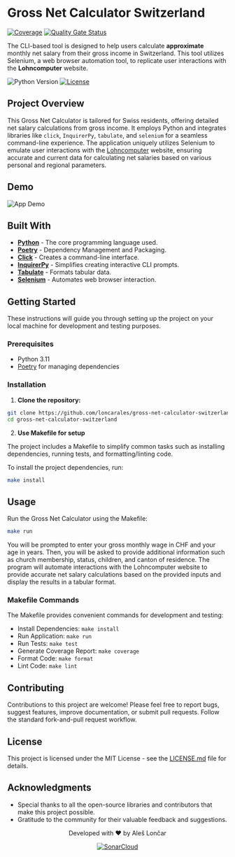 # Gross Net Calculator Switzerland

[![Coverage](https://sonarcloud.io/api/project_badges/measure?project=loncarales_gross-net-calculator-switzerland&metric=coverage)](https://sonarcloud.io/summary/new_code?id=loncarales_gross-net-calculator-switzerland)
[![Quality Gate Status](https://sonarcloud.io/api/project_badges/measure?project=loncarales_gross-net-calculator-switzerland&metric=alert_status)](https://sonarcloud.io/summary/new_code?id=loncarales_gross-net-calculator-switzerland)

The CLI-based tool is designed to help users calculate **approximate** monthly net salary from their gross income in Switzerland. 
This tool utilizes Selenium, a web browser automation tool, to replicate user interactions with the **Lohncomputer** website.

![Python Version](https://img.shields.io/badge/python-3.11-blue.svg)
[![License](https://img.shields.io/badge/license-MIT-green.svg)](LICENSE)

## Project Overview

This Gross Net Calculator is tailored for Swiss residents, offering detailed net salary calculations from gross income. 
It employs Python and integrates libraries like `click`, `InquirerPy`, `tabulate`, and `selenium` for a seamless command-line experience. 
The application uniquely utilizes Selenium to emulate user interactions with the [Lohncomputer](https://www.lohncomputer.ch) website, 
ensuring accurate and current data for calculating net salaries based on various personal and regional parameters.

## Demo

![App Demo](https://cdn.loncar.net/gross-net-calculator-switzerland.gif)

## Built With

- **[Python](https://www.python.org/)** - The core programming language used.
- **[Poetry](https://python-poetry.org/)** - Dependency Management and Packaging.
- **[Click](https://click.palletsprojects.com/)** - Creates a command-line interface.
- **[InquirerPy](https://github.com/kazhala/InquirerPy)** - Simplifies creating interactive CLI prompts.
- **[Tabulate](https://pypi.org/project/tabulate/)** - Formats tabular data.
- **[Selenium](https://www.selenium.dev/)** - Automates web browser interaction.

## Getting Started

These instructions will guide you through setting up the project on your local machine for development and testing purposes.

### Prerequisites

- Python 3.11
- [Poetry](https://python-poetry.org/docs/#installation) for managing dependencies

### Installation

1. **Clone the repository:**

```bash
git clone https://github.com/loncarales/gross-net-calculator-switzerland.git
cd gross-net-calculator-switzerland
```

2. **Use Makefile for setup**

The project includes a Makefile to simplify common tasks such as installing dependencies, running tests, and formatting/linting code.

To install the project dependencies, run:

```bash
make install
```
## Usage

Run the Gross Net Calculator using the Makefile:

```bash
make run
```

You will be prompted to enter your gross monthly wage in CHF and your age in years. 
Then, you will be asked to provide additional information such as church membership, status, children, and canton of residence. 
The program will automate interactions with the Lohncomputer website to provide accurate net salary calculations 
based on the provided inputs and display the results in a tabular format.

### Makefile Commands

The Makefile provides convenient commands for development and testing:

* Install Dependencies: `make install`
* Run Application: `make run`
* Run Tests: `make test`
* Generate Coverage Report: `make coverage`
* Format Code: `make format`
* Lint Code: `make lint`

## Contributing

Contributions to this project are welcome! Please feel free to report bugs, suggest features, improve documentation, or submit pull requests. Follow the standard fork-and-pull request workflow.

## License

This project is licensed under the MIT License - see the [LICENSE.md](LICENSE) file for details.

## Acknowledgments

* Special thanks to all the open-source libraries and contributors that make this project possible.
* Gratitude to the community for their valuable feedback and suggestions.

<div align="center">

Developed with ❤️ by Aleš Lončar

[![SonarCloud](https://sonarcloud.io/images/project_badges/sonarcloud-white.svg)](https://sonarcloud.io/summary/new_code?id=loncarales_gross-net-calculator-switzerland)

</div>
